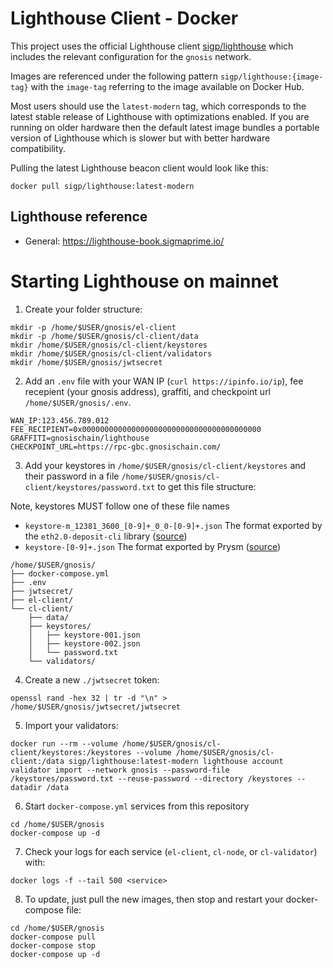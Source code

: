 # Lighthouse Client - Docker

This project uses the official Lighthouse client [sigp/lighthouse](https://hub.docker.com/r/sigp/lighthouse) which includes the relevant configuration for the `gnosis` network.

Images are referenced under the following pattern `sigp/lighthouse:{image-tag}` with the `image-tag` referring to the image available on Docker Hub.

Most users should use the `latest-modern` tag, which corresponds to the latest stable release of Lighthouse with optimizations enabled. If you are running on older hardware then the default latest image bundles a portable version of Lighthouse which is slower but with better hardware compatibility.

Pulling the latest Lighthouse beacon client would look like this: 

```
docker pull sigp/lighthouse:latest-modern
```

## Lighthouse reference

- General: https://lighthouse-book.sigmaprime.io/

# Starting Lighthouse on mainnet

1. Create your folder structure:

```
mkdir -p /home/$USER/gnosis/el-client
mkdir -p /home/$USER/gnosis/cl-client/data
mkdir /home/$USER/gnosis/cl-client/keystores
mkdir /home/$USER/gnosis/cl-client/validators
mkdir /home/$USER/gnosis/jwtsecret
```

2. Add an `.env` file with your WAN IP (`curl https://ipinfo.io/ip`), fee recepient (your gnosis address), graffiti, and checkpoint url `/home/$USER/gnosis/.env`.

```
WAN_IP:123.456.789.012
FEE_RECIPIENT=0x0000000000000000000000000000000000000000
GRAFFITI=gnosischain/lighthouse
CHECKPOINT_URL=https://rpc-gbc.gnosischain.com/
```

3. Add your keystores in `/home/$USER/gnosis/cl-client/keystores` and their password in a file `/home/$USER/gnosis/cl-client/keystores/password.txt` to get this file structure:

Note, keystores MUST follow one of these file names

- `keystore-m_12381_3600_[0-9]+_0_0-[0-9]+.json` The format exported by the `eth2.0-deposit-cli` library ([source](https://github.com/sigp/lighthouse/blob/2983235650811437b44199f9c94e517e948a1e9b/common/account_utils/src/validator_definitions.rs#L402))
- `keystore-[0-9]+.json` The format exported by Prysm ([source](https://github.com/sigp/lighthouse/blob/2983235650811437b44199f9c94e517e948a1e9b/common/account_utils/src/validator_definitions.rs#L411))

```
/home/$USER/gnosis/
├── docker-compose.yml
├── .env
├── jwtsecret/
├── el-client/
└── cl-client/
    ├── data/
    ├── keystores/
    │   ├── keystore-001.json
    │   ├── keystore-002.json
    │   └── password.txt
    └── validators/
```

4. Create a new `./jwtsecret` token:

```
openssl rand -hex 32 | tr -d "\n" > /home/$USER/gnosis/jwtsecret/jwtsecret
```

5. Import your validators:

```
docker run --rm --volume /home/$USER/gnosis/cl-client/keystores:/keystores --volume /home/$USER/gnosis/cl-client:/data sigp/lighthouse:latest-modern lighthouse account validator import --network gnosis --password-file /keystores/password.txt --reuse-password --directory /keystores --datadir /data
```

6. Start `docker-compose.yml` services from this repository

```
cd /home/$USER/gnosis
docker-compose up -d
```

7. Check your logs for each service (`el-client`, `cl-node`, or `cl-validator`) with:

```
docker logs -f --tail 500 <service>
```

8. To update, just pull the new images, then stop and restart your docker-compose file:
```
cd /home/$USER/gnosis
docker-compose pull
docker-compose stop
docker-compose up -d
```
